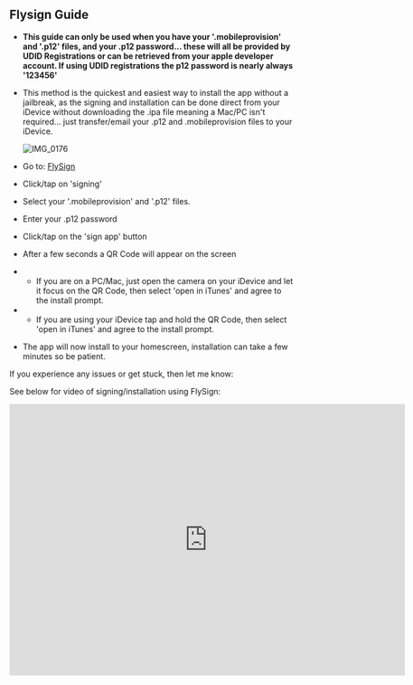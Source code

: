 
<link rel="stylesheet" href="https://cdnjs.cloudflare.com/ajax/libs/font-awesome/4.7.0/css/font-awesome.min.css">

## Flysign Guide
* **This guide can only be used when you have your '.mobileprovision' and '.p12' files, and your .p12 password... these will all be provided by UDID Registrations or can be retrieved from your apple developer account. If using UDID registrations the p12 password is nearly always '123456'**

* This method is the quickest and easiest way to install the app without a jailbreak, as the signing and installation can be done direct from your iDevice without downloading the .ipa file meaning a Mac/PC isn't required... just transfer/email your .p12 and .mobileprovision files to your iDevice.


   ![IMG_0176](https://user-images.githubusercontent.com/2493592/115844922-3a58ca80-a418-11eb-87bb-016da4119137.jpg)


* Go to: [FlySign](https://flysign.ddns.net)
* Click/tap on 'signing'
* Select your '.mobileprovision' and '.p12' files.
* Enter your .p12 password
* Click/tap on the 'sign app' button
* After a few seconds a QR Code will appear on the screen
* * If you are on a PC/Mac, just open the camera on your iDevice and let it focus on the QR Code, then select 'open in iTunes' and agree to the install prompt.
* * If you are using your iDevice tap and hold the QR Code, then select 'open in iTunes' and agree to the install prompt.
* The app will now install to your homescreen, installation can take a few minutes so be patient.

If you experience any issues or get stuck, then let me know:

<a href="{{ site.data.social-media.email.href }}{{ site.data.social-media.email.id }}"> <i class="fa fa-envelope-square" style="font-size: 44px;"></i></a>


See below for video of signing/installation using FlySign:

<div class="embed-container">
     <iframe width="700" height="480" src="https://www.youtube.com/embed/Z0mQE90xPa4?rel=0" title="YouTube video player" frameborder="0" allow="accelerometer; autoplay; clipboard-write; encrypted-media; gyroscope; picture-in-picture" allowfullscreen></iframe>
</div>


